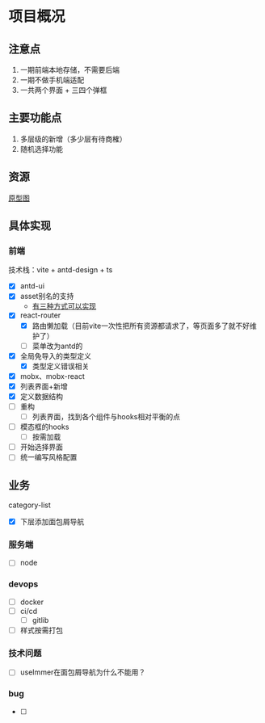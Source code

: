 # 项目概况

## 注意点

1. 一期前端本地存储，不需要后端
2. 一期不做手机端适配
3. 一共两个界面 + 三四个弹框

## 主要功能点

 1. 多层级的新增（多少层有待商榷）
 2. 随机选择功能

## 资源

[原型图](https://3qomk5.axshare.com/#g=1&p=home)

## 具体实现

### 前端

技术栈：vite + antd-design + ts

- [x] antd-ui
- [x] asset别名的支持
  - [有三种方式可以实现](./docs/Asset.md)
- [x] react-router
  - [x] 路由懒加载（目前vite一次性把所有资源都请求了，等页面多了就不好维护了）
  - [ ] 菜单改为antd的
- [x] 全局免导入的类型定义
  - [x] 类型定义错误相关
- [x] mobx、mobx-react
- [x] 列表界面+新增
- [x] 定义数据结构
- [ ] 重构
  - [ ] 列表界面，找到各个组件与hooks相对平衡的点
- [ ] 模态框的hooks
  - [ ] 按需加载
- [ ] 开始选择界面
- [ ] 统一编写风格配置

## 业务

category-list

- [x] 下层添加面包屑导航

### 服务端

- [ ] node

### devops

- [ ] docker
- [ ] ci/cd
  - [ ] gitlib
- [ ] 样式按需打包

### 技术问题

- [ ] useImmer在面包屑导航为什么不能用？
### bug

- [ ]